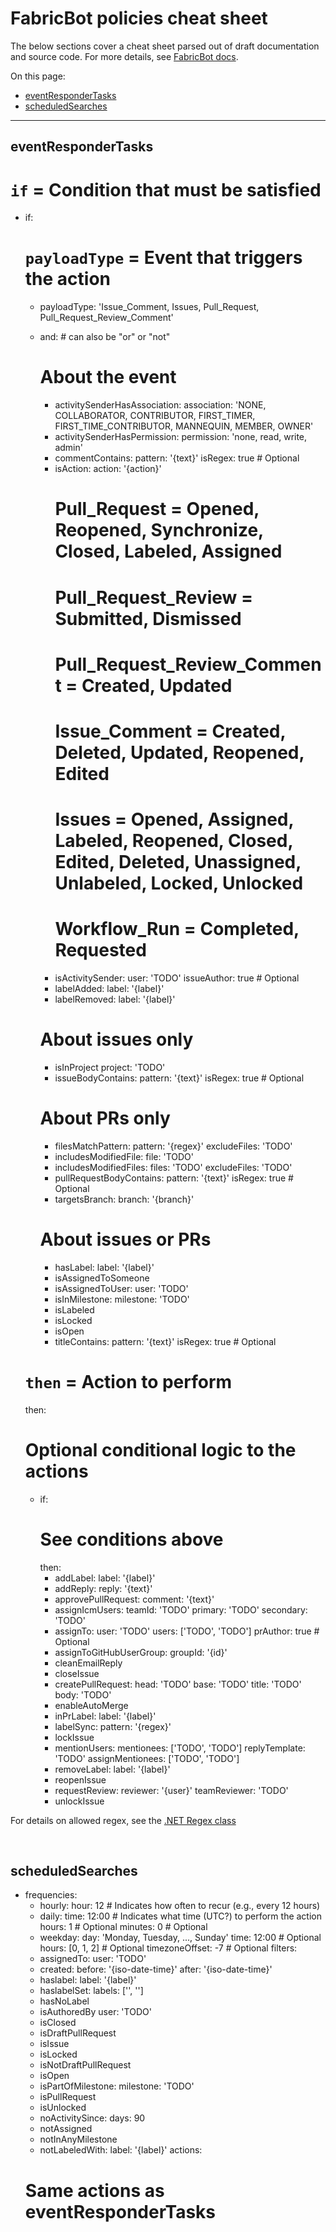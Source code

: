 # FabricBot policies cheat sheet

The below sections cover a cheat sheet parsed out of draft documentation and source code. For more details, see [FabricBot docs](https://eng.ms/docs/more/github-inside-microsoft/policies/fabricbot?tabs=event-actions).

On this page:

- [eventResponderTasks](#eventrespondertasks)
- [scheduledSearches](#scheduledsearches)

---

## eventResponderTasks

<!-- spell-checker:disable -->

# `if` = Condition that must be satisfied

- if:

  # `payloadType` = Event that triggers the action

  - payloadType: 'Issue_Comment, Issues, Pull_Request, Pull_Request_Review_Comment'
  - and: # can also be "or" or "not"

    # About the event

    - activitySenderHasAssociation:
      association: 'NONE, COLLABORATOR, CONTRIBUTOR, FIRST_TIMER, FIRST_TIME_CONTRIBUTOR, MANNEQUIN, MEMBER, OWNER'
    - activitySenderHasPermission:
      permission: 'none, read, write, admin'
    - commentContains:
      pattern: '{text}'
      isRegex: true # Optional
    - isAction:
      action: '{action}'
      # Pull_Request = Opened, Reopened, Synchronize, Closed, Labeled, Assigned
      # Pull_Request_Review = Submitted, Dismissed
      # Pull_Request_Review_Comment = Created, Updated
      # Issue_Comment = Created, Deleted, Updated, Reopened, Edited
      # Issues = Opened, Assigned, Labeled, Reopened, Closed, Edited, Deleted, Unassigned, Unlabeled, Locked, Unlocked
      # Workflow_Run = Completed, Requested
    - isActivitySender:
      user: 'TODO'
      issueAuthor: true # Optional
    - labelAdded:
      label: '{label}'
    - labelRemoved:
      label: '{label}'

    # About issues only

    - isInProject
      project: 'TODO'
    - issueBodyContains:
      pattern: '{text}'
      isRegex: true # Optional

    # About PRs only

    - filesMatchPattern:
      pattern: '{regex}'
      excludeFiles: 'TODO'
    - includesModifiedFile:
      file: 'TODO'
    - includesModifiedFiles:
      files: 'TODO'
      excludeFiles: 'TODO'
    - pullRequestBodyContains:
      pattern: '{text}'
      isRegex: true # Optional
    - targetsBranch:
      branch: '{branch}'

    # About issues or PRs

    - hasLabel:
      label: '{label}'
    - isAssignedToSomeone
    - isAssignedToUser:
      user: 'TODO'
    - isInMilestone:
      milestone: 'TODO'
    - isLabeled
    - isLocked
    - isOpen
    - titleContains:
      pattern: '{text}'
      isRegex: true # Optional

  # `then` = Action to perform

  then:

  # Optional conditional logic to the actions

  - if:
    # See conditions above
    then:
    - addLabel:
      label: '{label}'
    - addReply:
      reply: '{text}'
    - approvePullRequest:
      comment: '{text}'
    - assignIcmUsers:
      teamId: 'TODO'
      primary: 'TODO'
      secondary: 'TODO'
    - assignTo:
      user: 'TODO'
      users: ['TODO', 'TODO']
      prAuthor: true # Optional
    - assignToGitHubUserGroup:
      groupId: '{id}'
    - cleanEmailReply
    - closeIssue
    - createPullRequest:
      head: 'TODO'
      base: 'TODO'
      title: 'TODO'
      body: 'TODO'
    - enableAutoMerge
    - inPrLabel:
      label: '{label}'
    - labelSync:
      pattern: '{regex}'
    - lockIssue
    - mentionUsers:
      mentionees: ['TODO', 'TODO']
      replyTemplate: 'TODO'
      assignMentionees: ['TODO', 'TODO']
    - removeLabel:
      label: '{label}'
    - reopenIssue
    - requestReview:
      reviewer: '{user}'
      teamReviewer: 'TODO'
    - unlockIssue

<!-- spell-checker:enable -->

For details on allowed regex, see the [.NET Regex class](https://learn.microsoft.com/dotnet/api/system.text.regularexpressions.regex?view=netstandard-2.1)

<br>

## scheduledSearches

<!-- spell-checker:disable -->

- frequencies:
  - hourly:
    hour: 12 # Indicates how often to recur (e.g., every 12 hours)
  - daily:
    time: 12:00 # Indicates what time (UTC?) to perform the action
    hours: 1 # Optional
    minutes: 0 # Optional
  - weekday:
    day: 'Monday, Tuesday, ..., Sunday'
    time: 12:00 # Optional
    hours: [0, 1, 2] # Optional
    timezoneOffset: -7 # Optional
    filters:
  - assignedTo:
    user: 'TODO'
  - created:
    before: '{iso-date-time}'
    after: '{iso-date-time}'
  - haslabel:
    label: '{label}'
  - haslabelSet:
    labels: ['<label>', '<label>']
  - hasNoLabel
  - isAuthoredBy
    user: 'TODO'
  - isClosed
  - isDraftPullRequest
  - isIssue
  - isLocked
  - isNotDraftPullRequest
  - isOpen
  - isPartOfMilestone:
    milestone: 'TODO'
  - isPullRequest
  - isUnlocked
  - noActivitySince:
    days: 90
  - notAssigned
  - notInAnyMilestone
  - notLabeledWith:
    label: '{label}'
    actions:
  # Same actions as eventResponderTasks

<!-- spell-checker:enable -->
